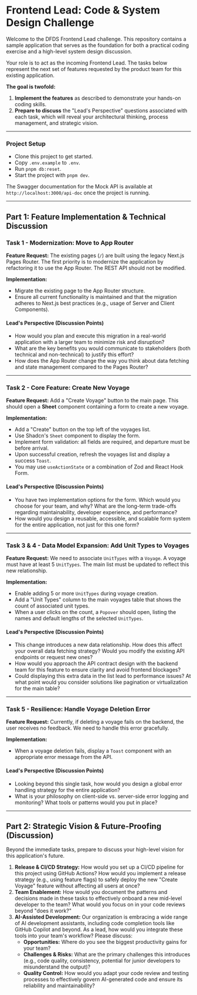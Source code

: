 # Frontend Lead: Code & System Design Challenge

Welcome to the DFDS Frontend Lead challenge. This repository contains a sample application that serves as the foundation for both a practical coding exercise and a high-level system design discussion.

Your role is to act as the incoming Frontend Lead. The tasks below represent the next set of features requested by the product team for this existing application.

**The goal is twofold:**
1.  **Implement the features** as described to demonstrate your hands-on coding skills.
2.  **Prepare to discuss** the "Lead's Perspective" questions associated with each task, which will reveal your architectural thinking, process management, and strategic vision.

---

### **Project Setup**

* Clone this project to get started.
* Copy `.env.example` to `.env`.
* Run `pnpm db:reset`.
* Start the project with `pnpm dev`.

The Swagger documentation for the Mock API is available at `http://localhost:3000/api-doc` once the project is running.

---

## **Part 1: Feature Implementation & Technical Discussion**

### **Task 1 - Modernization: Move to App Router**

**Feature Request:** The existing pages (`/`) are built using the legacy Next.js Pages Router. The first priority is to modernize the application by refactoring it to use the App Router. The REST API should not be modified.

**Implementation:**
* Migrate the existing page to the App Router structure.
* Ensure all current functionality is maintained and that the migration adheres to Next.js best practices (e.g., usage of Server and Client Components).

#### **Lead's Perspective (Discussion Points)**
* How would you plan and execute this migration in a real-world application with a larger team to minimize risk and disruption?
* What are the key benefits you would communicate to stakeholders (both technical and non-technical) to justify this effort?
* How does the App Router change the way you think about data fetching and state management compared to the Pages Router?

---

### **Task 2 - Core Feature: Create New Voyage**

**Feature Request:** Add a "Create Voyage" button to the main page. This should open a **Sheet** component containing a form to create a new voyage.

**Implementation:**
* Add a "Create" button on the top left of the voyages list.
* Use Shadcn's `Sheet` component to display the form.
* Implement form validation: all fields are required, and departure must be before arrival.
* Upon successful creation, refresh the voyages list and display a success `Toast`.
* You may use `useActionState` or a combination of Zod and React Hook Form.

#### **Lead's Perspective (Discussion Points)**
* You have two implementation options for the form. Which would you choose for your team, and why? What are the long-term trade-offs regarding maintainability, developer experience, and performance?
* How would you design a reusable, accessible, and scalable form system for the entire application, not just for this one form?

---

### **Task 3 & 4 - Data Model Expansion: Add Unit Types to Voyages**

**Feature Request:** We need to associate `UnitTypes` with a `Voyage`. A voyage must have at least 5 `UnitTypes`. The main list must be updated to reflect this new relationship.

**Implementation:**
* Enable adding 5 or more `UnitTypes` during voyage creation.
* Add a "Unit Types" column to the main voyages table that shows the count of associated unit types.
* When a user clicks on the count, a `Popover` should open, listing the names and default lengths of the selected `UnitTypes`.

#### **Lead's Perspective (Discussion Points)**
* This change introduces a new data relationship. How does this affect your overall data fetching strategy? Would you modify the existing API endpoints or request new ones?
* How would you approach the API contract design with the backend team for this feature to ensure clarity and avoid frontend blockages?
* Could displaying this extra data in the list lead to performance issues? At what point would you consider solutions like pagination or virtualization for the main table?

---

### **Task 5 - Resilience: Handle Voyage Deletion Error**

**Feature Request:** Currently, if deleting a voyage fails on the backend, the user receives no feedback. We need to handle this error gracefully.

**Implementation:**
* When a voyage deletion fails, display a `Toast` component with an appropriate error message from the API.

#### **Lead's Perspective (Discussion Points)**
* Looking beyond this single task, how would you design a global error handling strategy for the entire application?
* What is your philosophy on client-side vs. server-side error logging and monitoring? What tools or patterns would you put in place?

---

## **Part 2: Strategic Vision & Future-Proofing (Discussion)**

Beyond the immediate tasks, prepare to discuss your high-level vision for this application's future.

1.  **Release & CI/CD Strategy:** How would you set up a CI/CD pipeline for this project using GitHub Actions? How would you implement a release strategy (e.g., using feature flags) to safely deploy the new "Create Voyage" feature without affecting all users at once?
2.  **Team Enablement:** How would you document the patterns and decisions made in these tasks to effectively onboard a new mid-level developer to the team? What would you focus on in your code reviews beyond "does it work?"
3.  **AI-Assisted Development:** Our organization is embracing a wide range of AI development assistants, including code completion tools like GitHub Copilot and beyond. As a lead, how would you integrate these tools into your team's workflow? Please discuss:
    * **Opportunities:** Where do you see the biggest productivity gains for your team?
    * **Challenges & Risks:** What are the primary challenges this introduces (e.g., code quality, consistency, potential for junior developers to misunderstand the output)?
    * **Quality Control:** How would you adapt your code review and testing processes to effectively govern AI-generated code and ensure its reliability and maintainability?
